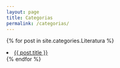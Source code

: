 ```yaml
---
layout: page
title: Categorias
permalink: /categorias/
---
```


{% for post in site.categories.Literatura %}
<li><a href="{{ post.url }}">{{ post.title }}</a></li>
{% endfor %}
